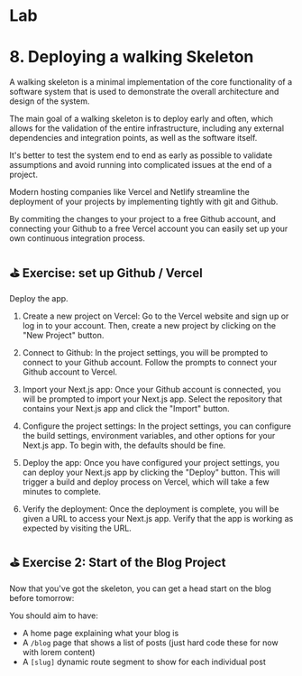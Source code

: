 # Lab

# 8. Deploying a walking Skeleton

A walking skeleton is a minimal implementation of the core functionality of a software system that is used to demonstrate the overall architecture and design of the system.

The main goal of a walking skeleton is to deploy early and often, which allows for the validation of the entire infrastructure, including any external dependencies and integration points, as well as the software itself.

It's better to test the system end to end as early as possible to validate assumptions and avoid running into complicated issues at the end of a project.

Modern hosting companies like Vercel and Netlify streamline the deployment of your projects by implementing tightly with git and Github.

By commiting the changes to your project to a free Github account, and connecting your Github to a free Vercel account you can easily set up your own continuous integration process.

## ⛳️ Exercise: set up Github / Vercel

Deploy the app.

1. Create a new project on Vercel: Go to the Vercel website and sign up or log in to your account. Then, create a new project by clicking on the "New Project" button.

2. Connect to Github: In the project settings, you will be prompted to connect to your Github account. Follow the prompts to connect your Github account to Vercel.

3. Import your Next.js app: Once your Github account is connected, you will be prompted to import your Next.js app. Select the repository that contains your Next.js app and click the "Import" button.

4. Configure the project settings: In the project settings, you can configure the build settings, environment variables, and other options for your Next.js app. To begin with, the defaults should be fine.

5. Deploy the app: Once you have configured your project settings, you can deploy your Next.js app by clicking the "Deploy" button. This will trigger a build and deploy process on Vercel, which will take a few minutes to complete.

6. Verify the deployment: Once the deployment is complete, you will be given a URL to access your Next.js app. Verify that the app is working as expected by visiting the URL.

## ⛳️ Exercise 2: Start of the Blog Project

Now that you've got the skeleton, you can get a head start on the blog before tomorrow:

You should aim to have:
- A home page explaining what your blog is
- A `/blog` page that shows a list of posts (just hard code these for now with lorem content)
- A `[slug]` dynamic route segment to show for each individual post

